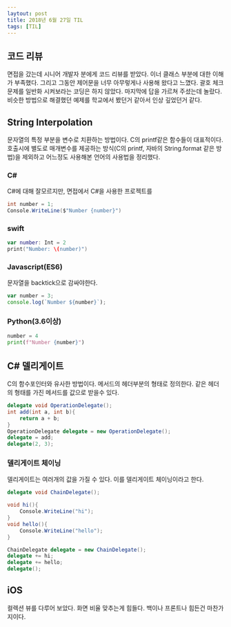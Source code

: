```yaml
---
laytout: post
title: 2018년 6월 27일 TIL
tags: [TIL]
---
```


## 코드 리뷰
면접을 갔는데 시니어 개발자 분에게 코드 리뷰를 받았다. 이너 클래스 부분에 대한 이해가 부족했다. 그리고 그동안 제어문을 너무 아무렇게나 사용해 왔다고 느꼈다. 괄호 체크 문제를 일반화 시켜보라는 코딩은 하지 않았다. 마지막에 답을 가르쳐 주셨는데 놀랐다. 비슷한 방법으로 해결했던 예제를 학교에서 봤던거 같아서 인상 깊었던거 같다.

## String Interpolation
문자열의 특정 부분을 변수로 치환하는 방법이다. C의 printf같은 함수들이 대표적이다. 호출시에 별도로 매개변수를 제공하는 방식(C의 printf, 자바의 String.format 같은 방법)을 제외하고 어느정도 사용해본 언어의 사용법을 정리했다.

### C#
C#에 대해 잘모르지만, 면접에서 C#을 사용한 프로젝트를 
```C#
int number = 1;
Console.WriteLine($"Number {number}")
```

### swift
```swift
var number: Int = 2
print("Number: \(number)")
```

### Javascript(ES6)
문자열을 backtick으로 감싸야한다.
```javascript
var number = 3;
console.log(`Number ${number}`);
```

### Python(3.6이상)
```python
number = 4
print(f"Number {number}")
```

## C# 델리게이트
C의 함수포인터와 유사한 방법이다. 메서드의 헤더부분의 형태로 정의한다. 같은 헤더의 형태를 가진 메서드를 값으로 받을수 있다. 
```C#
delegate void OperationDelegate();
int add(int a, int b){
    return a + b;
}
OperationDelegate delegate = new OperationDelegate();
delegate = add;
delegate(2, 3);
```

### 델리게이트 체이닝
델리게이트는 여러개의 값을 가질 수 있다. 이를 델리게이트 체이닝이라고 한다.
```C#
delegate void ChainDelegate();

void hi(){
    Console.WriteLine("hi");
}
void hello(){
    Console.WriteLine("hello");
}

ChainDelegate delegate = new ChainDelegate();
delegate += hi;
delegate += hello;
delegate();
```

## iOS
컬렉션 뷰를 다루어 보았다. 화면 비율 맞추는게 힘들다. 백이나 프론트나 힘든건 마찬가지이다.
